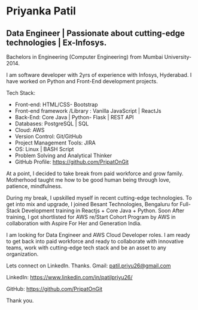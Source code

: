 # Priyanka Patil
## Data Engineer | Passionate about cutting-edge technologies | Ex-Infosys.

Bachelors in Engineering (Computer Engineering) from Mumbai University-2014.

 I am software developer with 2yrs of experience with Infosys, Hyderabad. I have worked on Python and Front-End development projects.

Tech Stack:
* Front-end: HTML/CSS- Bootstrap
* Front-end framework /Library : Vanilla JavaScript | ReactJs
* Back-End: Core Java | Python- Flask | REST API
* Databases: PostgreSQL | SQL
* Cloud: AWS
* Version Control: Git/GitHub
* Project Management Tools: JIRA
* OS: Linux | BASH Script
* Problem Solving and Analytical Thinker
* GitHub Profile:  https://github.com/PripatOnGit

At a point, I decided to take break from paid workforce and grow family. Motherhood taught me how to be good human being through love, patience, mindfulness.

During my break, I upskilled myself in recent cutting-edge technologies. To get into mix and upgrade, I joined Besant Technologies, Bengaluru for Full-Stack Development training in Reactjs + Core Java + Python.
Soon After training, I got shortlisted for AWS re/Start Cohort Program by AWS in collaboration with Aspire For Her and Generation India.

I am looking for Data Engineer and AWS Cloud Developer roles. I am ready to get back into paid workforce and ready to collaborate with innovative teams, work with cutting-edge tech stack and  be an asset to any organization.

Lets connect on LinkedIn.
Thanks.
Gmail:    patil.priyu26@gmail.com

LinkedIn: https://www.linkedin.com/in/patilpriyu26/

GitHub:   https://github.com/PripatOnGit

Thank you.

